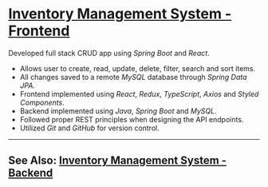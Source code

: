 # [Inventory Management System - Frontend](https://github.com/rtruc/vettec-project3-frontend/)
Developed full stack CRUD app using *Spring Boot* and *React*.
- Allows user to create, read, update, delete, filter, search and sort items.
- All changes saved to a remote *MySQL* database through *Spring Data JPA*.
- Frontend implemented using *React*, *Redux*, *TypeScript*, *Axios* and *Styled Components*.
- Backend implemented using *Java*, *Spring Boot* and *MySQL*.
- Followed proper REST principles when designing the API endpoints.
- Utilized *Git* and *GitHub* for version control.
---
## **See Also**: [Inventory Management System - Backend](https://github.com/rtruc/vettec-project3-backend/)
